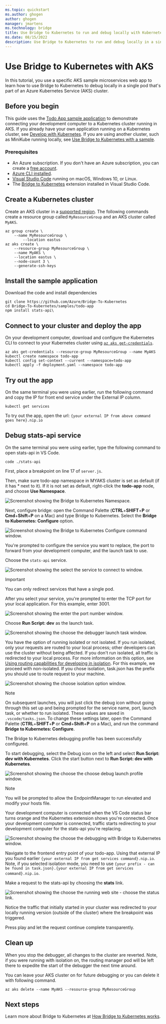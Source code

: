 ```yaml
---
ms.topic: quickstart
ms.author: ghogen
author: ghogen
manager: jmartens
ms.technology: bridge
title: Use Bridge to Kubernetes to run and debug locally with Kubernetes with AKS in Azure
ms.date: 08/15/2022
description: Use Bridge to Kubernetes to run and debug locally in a single pod with Kubernetes with Azure Kubernetes Service (AKS) cluster in Azure.
---
```


# Use Bridge to Kubernetes with AKS

In this tutorial, you use a specific AKS sample microservices web app to learn how to use Bridge to Kubernetes to debug locally in a single pod that's part of an Azure Kubernetes Service (AKS) cluster.

## Before you begin

This guide uses the [Todo App sample application](https://github.com/Azure/Bridge-To-Kubernetes/tree/main/samples/todo-app) to demonstrate connecting your development computer to a Kubernetes cluster running in AKS. If you already have your own application running on a Kubernetes cluster, see [Develop with Kubernetes](bridge-to-kubernetes-vs-code.md). If you are using another cluster, such as MiniKube running locally, see [Use Bridge to Kubernetes with a sample](bridge-to-kubernetes-sample.md).

### Prerequisites

* An Azure subscription. If you don't have an Azure subscription, you can create a [free account](https://azure.microsoft.com/free).
* [Azure CLI installed][azure-cli].
* [Visual Studio Code][vs-code] running on macOS, Windows 10, or Linux.
* The [Bridge to Kubernetes][btk-vs-code] extension installed in Visual Studio Code.

## Create a Kubernetes cluster

Create an AKS cluster in a [supported region][supported-regions]. The following commands create a resource group called `MyResourceGroup` and an AKS cluster called `MyAKS`.

```azurecli-interactive
az group create \
    --name MyResourceGroup \
        --location eastus
az aks create \
    --resource-group MyResourceGroup \
    --name MyAKS \
    --location eastus \
    --node-count 3 \
    --generate-ssh-keys
```

## Install the sample application

Download the code and install dependencies

```azurecli-interactive
git clone https://github.com/Azure/Bridge-To-Kubernetes
cd Bridge-To-Kubernetes/samples/todo-app
npm install stats-api\
```

## Connect to your cluster and deploy the app

On your development computer, download and configure the Kubernetes CLI to connect to your Kubernetes cluster using [`az aks get-credentials`][az-aks-get-credentials].

```azurecli
az aks get-credentials --resource-group MyResourceGroup --name MyAKS
kubectl create namespace todo-app
kubectl config set-context --current --namespace=todo-app
kubectl apply -f deployment.yaml --namespace todo-app
```

## Try out the app

On the same terminal you were using earlier, run the following command and copy the IP for front end service under the External IP column.

```azurecli
kubectl get services
```

To try out the app, open the url:
`{your external IP from above command goes here}.nip.io`

## Debug stats-api service

On the same terminal you were using earlier, type the following command to open stats-api in VS Code.

```azurecli
code ./stats-api
```

First, place a breakpoint on line 17 of `server.js`.

Then, make sure todo-app namespace in MYAKS cluster is set as default (if it has * next to it). If it is not set as default, right-click the **todo-app** node, and choose **Use Namespace**.

![Screenshot showing the Bridge to Kubernetes Namespace.](media/bridge-to-kubernetes-sample/bridge-to-kubernetes-namespace.png)

Next, configure bridge: open the Command Palette (**CTRL**+**SHIFT**+**P** or **Cmd**+**Shift**+**P** on a Mac) and type Bridge to Kubernetes. Select the **Bridge to Kubernetes: Configure** option.

![Screenshot showing the Bridge to Kubernetes Configure command window.](media/bridge-to-kubernetes-sample/bridge-configure.png)

You're prompted to configure the service you want to replace, the port to forward from your development computer, and the launch task to use.

Choose the `stats-api` service.

![Screenshot showing the select the service to connect to window.](media/bridge-to-kubernetes-sample/select-service.png)

> [!IMPORTANT]
> You can only redirect services that have a single pod.

After you select your service, you're prompted to enter the TCP port for your local application. For this example, enter 3001.

![Screenshot showing the enter the port number window.](media/bridge-to-kubernetes-sample/enter-port.png)

Choose **Run Script: dev** as the launch task.

![Screenshot showing the choose the debugger launch task window.](media/bridge-to-kubernetes-sample/launch-task.png)

You have the option of running isolated or not isolated. If you run isolated, only your requests are routed to your local process; other developers can use the cluster without being affected. If you don't run isolated, all traffic is redirected to your local process. For more information on this option, see [Using routing capabilities for developing in isolation](overview-bridge-to-kubernetes.md#using-routing-capabilities-for-developing-in-isolation). For this example, we proceed with non-isolated. If you chose isolation, task.json has the prefix you should use to route request to your machine.

![Screenshot showing the choose isolation option window.](media/bridge-to-kubernetes-sample/isolation.png)

> [!NOTE]
> On subsequent launches, you will just click the debug icon without going through this set up and being prompted for the service name, port, launch task, or whether to run isolated. These values are saved in `.vscode/tasks.json`. To change these settings later, open the Command Palette (**CTRL**+**SHIFT**+**P** or **Cmd**+**Shift**+**P** on a Mac), and run the command **Bridge to Kubernetes: Configure**.

The Bridge to Kubernetes debugging profile has been successfully configured.

To start debugging, select the Debug icon on the left and select **Run Script: dev with Kubernetes**. Click the start button next to **Run Script: dev with Kubernetes**.

![Screenshot showing the choose the choose debug launch profile window.](media/bridge-to-kubernetes-sample/debug-profile.png)

> [!NOTE]
> You will be prompted to allow the EndpointManager to run elevated and modify your hosts file.

Your development computer is connected when the VS Code status bar turns orange and the Kubernetes extension shows you're connected. Once your development computer is connected, traffic starts redirecting to your development computer for the stats-api you're replacing.

![Screenshot showing the choose the debugging with Bridge to Kubernetes window.](media/bridge-to-kubernetes-sample/debugging.png)

Navigate to the frontend entry point of your todo-app. Using that external IP you found earlier `{your external IP from get services command}.nip.io`. Note, if you selected isolation mode, you need to use `{your prefix - can be found in task.json}.{your external IP from get services command}.nip.io`.

Make a request to the stats-api by choosing the **stats** link.

![Screenshot showing the choose the running web site - choose the status link.](media/bridge-to-kubernetes-sample/stats.png)

Notice the traffic that initially started in your cluster was redirected to your locally running version (outside of the cluster) where the breakpoint was triggered.

Press play and let the request continue complete transparently.

## Clean up

When you stop the debugger, all changes to the cluster are reverted. Note, if you were running with isolation on, the routing manager pod will be left there to expedite the start of the debugger the next time around.

You can leave your AKS cluster on for future debugging or you can delete it with following command.

```azurecli-interactive
az aks delete --name MyAKS --resource-group MyResourceGroup
```

## Next steps

Learn more about Bridge to Kubernetes at [How Bridge to Kubernetes works][btk-how-it-works].

[azure-kubernetes-service]: /azure/aks/kubernetes-walkthrough
[azds-cli]: /azure/dev-spaces/how-to/install-dev-spaces#install-the-client-side-tools
[azds-tmp-dir]: /azure/dev-spaces/troubleshooting#before-you-begin
[btk-vs-code]: https://marketplace.visualstudio.com/items?itemName=mindaro.mindaro
[azure-cli]: /cli/azure/install-azure-cli?view=azure-cli-latest&preserve-view=true
[azure-cloud-shell]: /azure/cloud-shell/overview
[az-aks-get-credentials]: /cli/azure/aks?view=azure-cli-latest&preserve-view=true#az-aks-get-credentials
[az-aks-vs-code]: https://marketplace.visualstudio.com/items?itemName=ms-kubernetes-tools.vscode-aks-tools
[preview-terms]: https://azure.microsoft.com/support/legal/preview-supplemental-terms/
[supported-regions]: https://azure.microsoft.com/global-infrastructure/services/?products=kubernetes-service
[troubleshooting]: /azure/dev-spaces/troubleshooting#fail-to-restore-original-configuration-of-deployment-on-cluster
[vs-code]: https://code.visualstudio.com/download
[kubernetesLocalProcessConfig-yaml]: configure-bridge-to-kubernetes.md
[btk-how-it-works]: overview-bridge-to-kubernetes.md
[btk-overview-routing]: overview-bridge-to-kubernetes.md#using-routing-capabilities-for-developing-in-isolation
